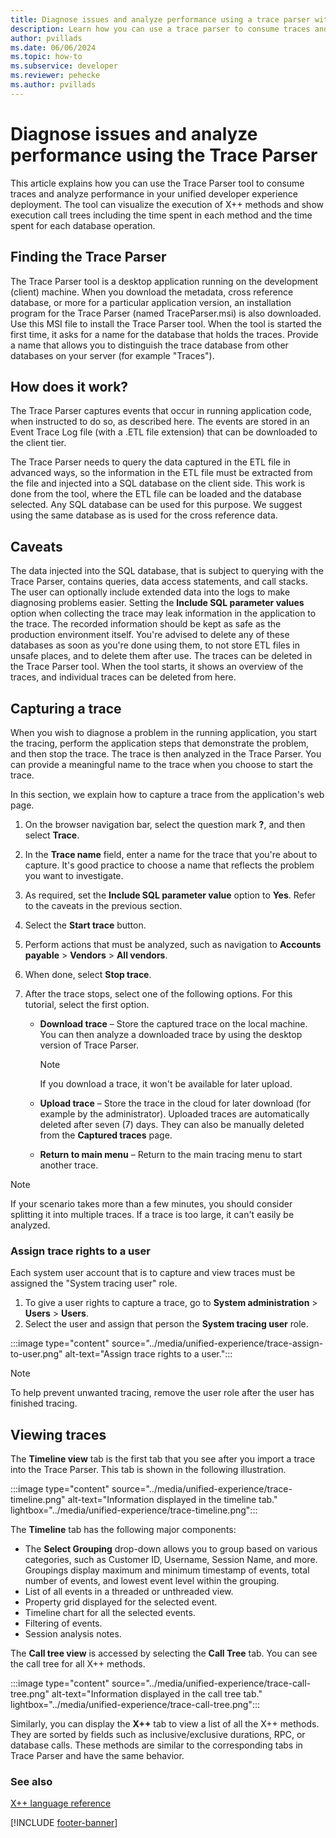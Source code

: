 ```yaml
---
title: Diagnose issues and analyze performance using a trace parser with the unified developer experience.
description: Learn how you can use a trace parser to consume traces and analyze performance in your deployment from your unified developer experience.
author: pvillads
ms.date: 06/06/2024
ms.topic: how-to
ms.subservice: developer
ms.reviewer: pehecke
ms.author: pvillads
---
```


# Diagnose issues and analyze performance using the Trace Parser

This article explains how you can use the Trace Parser tool to consume traces and analyze performance in your unified developer experience deployment. The tool can visualize the execution of X++ methods and show execution call trees including the time spent in each method and the time spent for each database operation.

## Finding the Trace Parser
<!-- Windows only? -->
The Trace Parser tool is a desktop application running on the development (client) machine. When you download the metadata, cross reference database, or more for a particular application version, an installation program for the Trace Parser (named TraceParser.msi) is also downloaded. Use this MSI file to install the Trace Parser tool. When the tool is started the first time, it asks for a name for the database that holds the traces. Provide a name that allows you to distinguish the trace database from other databases on your server (for example "Traces").

## How does it work?

The Trace Parser captures events that occur in running application code, when instructed to do so, as described here. The events are stored in an Event Trace Log file (with a .ETL file extension) that can be downloaded to the client tier.

The Trace Parser needs to query the data captured in the ETL file in advanced ways, so the information in the ETL file must be extracted from the file and injected into a SQL database on the client side. This work is done from the tool, where the ETL file can be loaded and the database selected. Any SQL database can be used for this purpose. We suggest using the same database as is used for the cross reference data.

## Caveats

The data injected into the SQL database, that is subject to querying with the Trace Parser, contains queries, data access statements, and call stacks. The user can optionally include extended data into the logs to make diagnosing problems easier. Setting the **Include SQL parameter values** option when collecting the trace may leak information in the application to the trace. The recorded information should be kept as safe as the production environment itself. You're advised to delete any of these databases as soon as you're done using them, to not store ETL files in unsafe places, and to delete them after use. The traces can be deleted in the Trace Parser tool. When the tool starts, it shows an overview of the traces, and individual traces can be deleted from here.

## Capturing a trace

When you wish to diagnose a problem in the running application, you start the tracing, perform the application steps that demonstrate the problem, and then stop the trace. The trace is then analyzed in the Trace Parser. You can provide a meaningful name to the trace when you choose to start the trace.

In this section, we explain how to capture a trace from the application's web page.

1. On the browser navigation bar, select the question mark **?**, and then select **Trace**.
2. In the **Trace name** field, enter a name for the trace that you're about to capture. It's good practice to choose a name that reflects the problem you want to investigate.
3. As required, set the **Include SQL parameter value** option to **Yes**. Refer to the caveats in the previous section.
4. Select the **Start trace** button.
5. Perform actions that must be analyzed, such as navigation to **Accounts payable** > **Vendors** > **All vendors**.
6. When done, select **Stop trace**.
7. After the trace stops, select one of the following options. For this tutorial, select the first option.

    - **Download trace** – Store the captured trace on the local machine. You can then analyze a downloaded trace by using the desktop version of Trace Parser.

        > [!NOTE]
        > If you download a trace, it won't be available for later upload.

    - **Upload trace** – Store the trace in the cloud for later download (for example by the administrator). Uploaded traces are automatically deleted after seven (7) days. They can also be manually deleted from the **Captured traces** page.
    - **Return to main menu** – Return to the main tracing menu to start another trace.

> [!NOTE]
> If your scenario takes more than a few minutes, you should consider splitting it into multiple traces. If a trace is too large, it can't easily be analyzed.

### Assign trace rights to a user

Each system user account that is to capture and view traces must be assigned the "System tracing user" role.

1. To give a user rights to capture a trace, go to **System administration** > **Users** > **Users**.
1. Select the user and assign that person the **System tracing user** role.

:::image type="content" source="../media/unified-experience/trace-assign-to-user.png" alt-text="Assign trace rights to a user.":::

> [!NOTE]
> To help prevent unwanted tracing, remove the user role after the user has finished tracing.

## Viewing traces

The **Timeline view** tab is the first tab that you see after you import a trace into the Trace Parser. This tab is shown in the following illustration.

:::image type="content" source="../media/unified-experience/trace-timeline.png" alt-text="Information displayed in the timeline tab." lightbox="../media/unified-experience/trace-timeline.png":::

The **Timeline** tab has the following major components:

- The **Select Grouping** drop-down allows you to group based on various categories, such as Customer ID, Username, Session Name, and more. Groupings display maximum and minimum timestamp of events, total number of events, and lowest event level within the grouping.
- List of all events in a threaded or unthreaded view.
- Property grid displayed for the selected event.
- Timeline chart for all the selected events.
- Filtering of events.
- Session analysis notes.

The **Call tree view** is accessed by selecting the **Call Tree** tab. You can see the call tree for all X++ methods.

:::image type="content" source="../media/unified-experience/trace-call-tree.png" alt-text="Information displayed in the call tree tab." lightbox="../media/unified-experience/trace-call-tree.png":::

Similarly, you can display the **X++** tab to view a list of all the X++ methods. They are sorted by fields such as inclusive/exclusive durations, RPC, or database calls. These methods are similar to the corresponding tabs in Trace Parser and have the same behavior.

### See also

[X++ language reference](/dynamics365/fin-ops-core/dev-itpro/dev-ref/xpp-language-reference)

[!INCLUDE [footer-banner](../../includes/footer-banner.md)]
